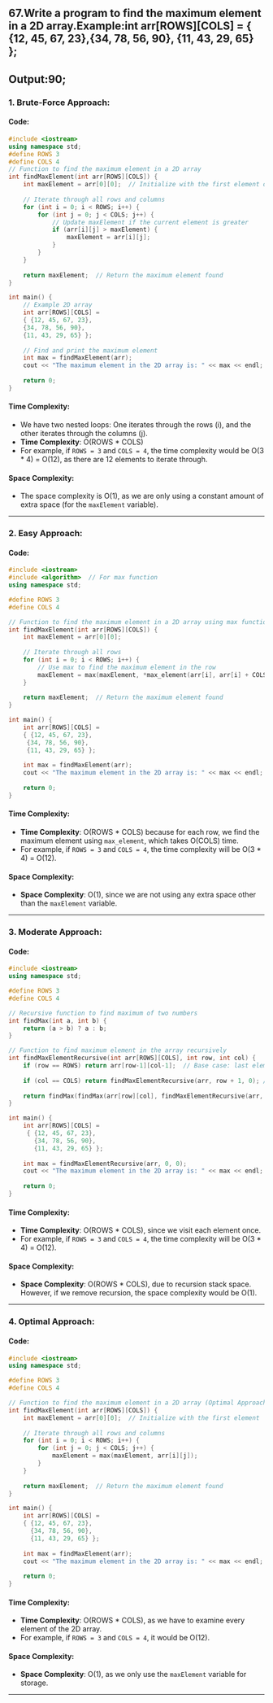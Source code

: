 ## 67.Write a program to find the maximum element in a 2D array.Example:int arr[ROWS][COLS] = { {12, 45, 67, 23},{34, 78, 56, 90}, {11, 43, 29, 65} };
Output:90;
---

### 1. **Brute-Force Approach:**
#### **Code**:

```cpp
#include <iostream>
using namespace std;
#define ROWS 3
#define COLS 4
// Function to find the maximum element in a 2D array
int findMaxElement(int arr[ROWS][COLS]) {
    int maxElement = arr[0][0];  // Initialize with the first element of the array
    
    // Iterate through all rows and columns
    for (int i = 0; i < ROWS; i++) {
        for (int j = 0; j < COLS; j++) {
            // Update maxElement if the current element is greater
            if (arr[i][j] > maxElement) {
                maxElement = arr[i][j];
            }
        }
    }
    
    return maxElement;  // Return the maximum element found
}

int main() {
    // Example 2D array
    int arr[ROWS][COLS] = 
    { {12, 45, 67, 23},
    {34, 78, 56, 90},
    {11, 43, 29, 65} };
                            
    // Find and print the maximum element
    int max = findMaxElement(arr);
    cout << "The maximum element in the 2D array is: " << max << endl;
    
    return 0;
}
```

#### **Time Complexity**:
- We have two nested loops: One iterates through the rows (i), and the other iterates through the columns (j).
- **Time Complexity**: O(ROWS * COLS)
- For example, if `ROWS = 3` and `COLS = 4`, the time complexity would be O(3 * 4) = O(12), as there are 12 elements to iterate through.

#### **Space Complexity**:
- The space complexity is O(1), as we are only using a constant amount of extra space (for the `maxElement` variable).

---

### 2. **Easy Approach:**

#### **Code**:

```cpp
#include <iostream>
#include <algorithm>  // For max function
using namespace std;

#define ROWS 3
#define COLS 4

// Function to find the maximum element in a 2D array using max function
int findMaxElement(int arr[ROWS][COLS]) {
    int maxElement = arr[0][0];
    
    // Iterate through all rows
    for (int i = 0; i < ROWS; i++) {
        // Use max to find the maximum element in the row
        maxElement = max(maxElement, *max_element(arr[i], arr[i] + COLS));
    }
    
    return maxElement;  // Return the maximum element found
}

int main() {
    int arr[ROWS][COLS] = 
    { {12, 45, 67, 23},
     {34, 78, 56, 90},
     {11, 43, 29, 65} };
                            
    int max = findMaxElement(arr);
    cout << "The maximum element in the 2D array is: " << max << endl;
    
    return 0;
}
```

#### **Time Complexity**:
- **Time Complexity**: O(ROWS * COLS) because for each row, we find the maximum element using `max_element`, which takes O(COLS) time. 
- For example, if `ROWS = 3` and `COLS = 4`, the time complexity will be O(3 * 4) = O(12).

#### **Space Complexity**:
- **Space Complexity**: O(1), since we are not using any extra space other than the `maxElement` variable.

---

### 3. **Moderate Approach:**

#### **Code**:

```cpp
#include <iostream>
using namespace std;

#define ROWS 3
#define COLS 4

// Recursive function to find maximum of two numbers
int findMax(int a, int b) {
    return (a > b) ? a : b;
}

// Function to find maximum element in the array recursively
int findMaxElementRecursive(int arr[ROWS][COLS], int row, int col) {
    if (row == ROWS) return arr[row-1][col-1];  // Base case: last element
    
    if (col == COLS) return findMaxElementRecursive(arr, row + 1, 0); // Proceed to next row
    
    return findMax(findMax(arr[row][col], findMaxElementRecursive(arr, row, col + 1)));
}

int main() {
    int arr[ROWS][COLS] =
     { {12, 45, 67, 23},
       {34, 78, 56, 90},
       {11, 43, 29, 65} };
                            
    int max = findMaxElementRecursive(arr, 0, 0);
    cout << "The maximum element in the 2D array is: " << max << endl;
    
    return 0;
}
```

#### **Time Complexity**:
- **Time Complexity**: O(ROWS * COLS), since we visit each element once.
- For example, if `ROWS = 3` and `COLS = 4`, the time complexity will be O(3 * 4) = O(12).

#### **Space Complexity**:
- **Space Complexity**: O(ROWS * COLS), due to recursion stack space. However, if we remove recursion, the space complexity would be O(1).

---

### 4. **Optimal Approach:**

#### **Code**:

```cpp
#include <iostream>
using namespace std;

#define ROWS 3
#define COLS 4

// Function to find the maximum element in a 2D array (Optimal Approach)
int findMaxElement(int arr[ROWS][COLS]) {
    int maxElement = arr[0][0];  // Initialize with the first element
    
    // Iterate through all rows and columns
    for (int i = 0; i < ROWS; i++) {
        for (int j = 0; j < COLS; j++) {
            maxElement = max(maxElement, arr[i][j]);
        }
    }
    
    return maxElement;  // Return the maximum element found
}

int main() {
    int arr[ROWS][COLS] = 
    { {12, 45, 67, 23},
      {34, 78, 56, 90},
      {11, 43, 29, 65} };
                            
    int max = findMaxElement(arr);
    cout << "The maximum element in the 2D array is: " << max << endl;
    
    return 0;
}
```

#### **Time Complexity**:
- **Time Complexity**: O(ROWS * COLS), as we have to examine every element of the 2D array.
- For example, if `ROWS = 3` and `COLS = 4`, it would be O(12).

#### **Space Complexity**:
- **Space Complexity**: O(1), as we only use the `maxElement` variable for storage.

---
